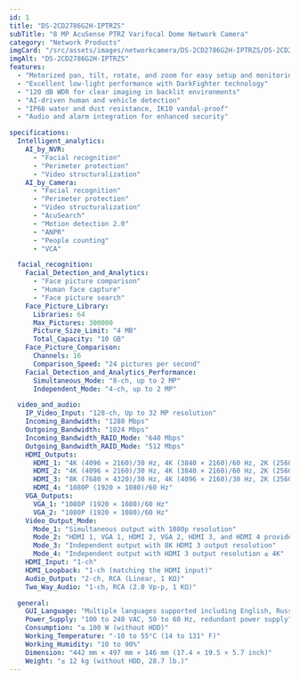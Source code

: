 ```yaml
---
id: 1
title: "DS-2CD2786G2H-IPTRZS"
subTitle: "8 MP AcuSense PTRZ Varifocal Dome Network Camera"
category: "Network Products"
imgCard: "/src/assets/images/networkcamera/DS-2CD2786G2H-IPTRZS/DS-2CD2786G2H-IPTRZS-1.png"
imgAlt: "DS-2CD2786G2H-IPTRZS"
features:
  - "Motorized pan, tilt, rotate, and zoom for easy setup and monitoring"
  - "Excellent low-light performance with DarkFighter technology"
  - "120 dB WDR for clear imaging in backlit environments"
  - "AI-driven human and vehicle detection"
  - "IP66 water and dust resistance, IK10 vandal-proof"
  - "Audio and alarm integration for enhanced security"

specifications:
  Intelligent_analytics:
    AI_by_NVR:
      - "Facial recognition"
      - "Perimeter protection"
      - "Video structuralization"
    AI_by_Camera:
      - "Facial recognition"
      - "Perimeter protection"
      - "Video structuralization"
      - "AcuSearch"
      - "Motion detection 2.0"
      - "ANPR"
      - "People counting"
      - "VCA"

  facial_recognition:
    Facial_Detection_and_Analytics:
      - "Face picture comparison"
      - "Human face capture"
      - "Face picture search"
    Face_Picture_Library:
      Libraries: 64
      Max_Pictures: 300000
      Picture_Size_Limit: "4 MB"
      Total_Capacity: "10 GB"
    Face_Picture_Comparison:
      Channels: 16
      Comparison_Speed: "24 pictures per second"
    Facial_Detection_and_Analytics_Performance:
      Simultaneous_Mode: "8-ch, up to 2 MP"
      Independent_Mode: "4-ch, up to 2 MP"

  video_and_audio:
    IP_Video_Input: "128-ch, Up to 32 MP resolution"
    Incoming_Bandwidth: "1280 Mbps"
    Outgoing_Bandwidth: "1024 Mbps"
    Incoming_Bandwidth_RAID_Mode: "640 Mbps"
    Outgoing_Bandwidth_RAID_Mode: "512 Mbps"
    HDMI_Outputs:
      HDMI_1: "4K (4096 × 2160)/30 Hz, 4K (3840 × 2160)/60 Hz, 2K (2560 × 1440)/60 Hz, 1080P (1920 × 1080)/60 Hz"
      HDMI_2: "4K (4096 × 2160)/30 Hz, 4K (3840 × 2160)/60 Hz, 2K (2560 × 1440)/60 Hz, 1080P (1920 × 1080)/60 Hz"
      HDMI_3: "8K (7680 × 4320)/30 Hz, 4K (4096 × 2160)/30 Hz, 2K (2560 × 1440)/60 Hz, 1080P (1920 × 1080)/60 Hz"
      HDMI_4: "1080P (1920 × 1080)/60 Hz"
    VGA_Outputs:
      VGA_1: "1080P (1920 × 1080)/60 Hz"
      VGA_2: "1080P (1920 × 1080)/60 Hz"
    Video_Output_Mode:
      Mode_1: "Simultaneous output with 1080p resolution"
      Mode_2: "HDMI 1, VGA 1, HDMI 2, VGA 2, HDMI 3, and HDMI 4 provide simultaneous output"
      Mode_3: "Independent output with 8K HDMI 3 output resolution"
      Mode_4: "Independent output with HDMI 3 output resolution ≤ 4K"
    HDMI_Input: "1-ch"
    HDMI_Loopback: "1-ch (matching the HDMI input)"
    Audio_Output: "2-ch, RCA (Linear, 1 KΩ)"
    Two_Way_Audio: "1-ch, RCA (2.0 Vp-p, 1 KΩ)"

  general:
    GUI_Language: "Multiple languages supported including English, Russian, German, French, Spanish, Chinese, etc."
    Power_Supply: "100 to 240 VAC, 50 to 60 Hz, redundant power supply"
    Consumption: "≤ 100 W (without HDD)"
    Working_Temperature: "-10 to 55°C (14 to 131° F)"
    Working_Humidity: "10 to 90%"
    Dimension: "442 mm × 497 mm × 146 mm (17.4 × 19.5 × 5.7 inch)"
    Weight: "≤ 12 kg (without HDD, 28.7 lb.)"
---
```


